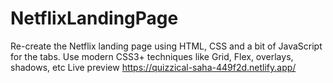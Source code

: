 # NetflixLandingPage
Re-create the Netflix landing page using HTML, CSS and a bit of JavaScript for the tabs. Use modern CSS3+ techniques like Grid, Flex, overlays, shadows, etc
Live preview 
https://quizzical-saha-449f2d.netlify.app/

